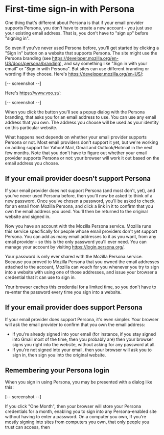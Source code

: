 # First-time sign-in with Persona #

One thing that's different about Persona is that if your email provider supports Persona, you don't have to create a new account - you just use your existing email address. That is, you don't have to "sign up" before "signing in".

So even if you've never used Persona before, you'll get started by clicking a "Sign In" button on a website that supports Persona. The site might use the Persona branding (see https://developer.mozilla.org/en-US/docs/persona/branding), and say something like "Sign in with your email" or "Sign in with Persona". But sites can use different branding or wording if they choose. Here's https://developer.mozilla.org/en-US/:

[-- screenshot --]

Here's https://www.voo.st/:

[-- screenshot --]

When you click the button you'll see a popup dialog with the Persona branding, that asks you for an email address to use. You can use any email address that you own. The address you choose will be used as your identity on this particular website.

What happens next depends on whether your email provider supports Persona or not. Most email providers don't support it yet, but we're working on adding support for Yahoo! Mail, Gmail and Outlook/Hotmail in the next few months. Note that you don't have to figure out whether your email provider supports Persona or not: your browser will work it out based on the email address you choose.

## If your email provider doesn't support Persona ##

If your email provider does not support Persona (and most don't, yet), and you've never used Persona before, then you'll now be asked to think of a new password. Once you've chosen a password, you'll be asked to check for an email from Mozilla Persona, and click a link in it to confirm that you own the email address you used. You'll then be returned to the original website and signed in.

Now you have an account with the Mozilla Persona service. Mozilla runs this service specifically for people whose email providers don't yet support Persona. You can add as many email addresses to it as you want, from any email provider - so this is the only password you'll ever need. You can manage your account by visiting https://login.persona.org/.

Your password is only ever shared with the Mozilla Persona service. Because you proved to Mozilla Persona that you owned the email addresses attached to the account, Mozilla can vouch for you whenever you try to sign into a website with using one of those addresses, and issue your browser a credential that it can use to sign in.

Your browser caches this credential for a limited time, so you don't have to re-enter the password every time you sign into a website.

## If your email provider does support Persona ##

If your email provider does support Persona, it's even simpler. Your browser will ask the email provider to confirm that you own the email address:

* If you're already signed into your email (for instance, if you stay signed into Gmail most of the time, then you probably are) then your browser signs you right into the website, without asking for any password at all.
* If you're not signed into your email, then your browser will ask you to sign in, then sign you into the original website.

## Remembering your Persona login ##

When you sign in using Persona, you may be presented with a dialog like this:

[-- screenshot --]

If you click "One Month", then your browser will store your Persona credentials for a month, enabling you to sign into any Persona-enabled site without having to enter a password. On a computer you own, If you're mostly signing into sites from computers you own, that only people you trust can access, then 